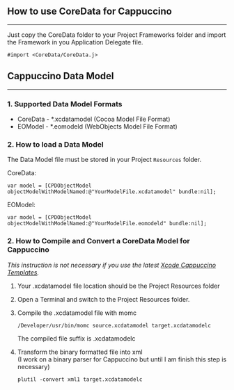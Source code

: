 [xcode-template]: http://github.com/rbartolome/xcode-cappuccino

## How to use CoreData for Cappuccino ##
****************************************
Just copy the CoreData folder to your Project Frameworks folder and import the Framework in you Application Delegate file.

	#import <CoreData/CoreData.j>  

## Cappuccino Data Model ##
***************************

### 1. Supported Data Model Formats ####
- CoreData - *.xcdatamodel (Cocoa Model File Format)
- EOModel - *.eomodeld (WebObjects Model File Format)

### 2. How to load a Data Model ####
The Data Model file must be stored in your Project `Resources` folder.

CoreData:

	var model = [CPDObjectModel objectModelWithModelNamed:@"YourModelFile.xcdatamodel" bundle:nil];

EOModel:

	var model = [CPDObjectModel objectModelWithModelNamed:@"YourModelFile.eomodeld" bundle:nil];
  
### 2. How to Compile and Convert a CoreData Model for Cappuccino ####
*This instruction is not necessary if you use the latest [Xcode Cappuccino Templates][xcode-template].*  
  

1. Your .xcdatamodel file location should be the Project Resources folder

2. Open a Terminal and switch to the Project Resources folder.

3. Compile the .xcdatamodel file with momc    

	`/Developer/usr/bin/momc source.xcdatamodel target.xcdatamodelc`  
  
	The compiled file suffix is .xcdatamodelc  

4. Transform the binary formatted file into xml   
	(I work on a binary parser for Cappuccino but until I am finish this step is necessary)  
	  
	`plutil -convert xml1 target.xcdatamodelc`